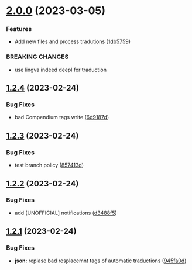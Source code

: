 # [2.0.0](https://github.com/allnnde/pf2e-esp-translation/compare/v1.2.4...v2.0.0) (2023-03-05)


### Features

* Add new files and process tradutions ([1db5759](https://github.com/allnnde/pf2e-esp-translation/commit/1db5759ddf842cf41def23c4f950fe8f2eb707d0))


### BREAKING CHANGES

* use lingva indeed deepl for traduction



## [1.2.4](https://github.com/allnnde/pf2e-esp-translation/compare/v1.2.3...v1.2.4) (2023-02-24)


### Bug Fixes

* bad Compendium tags write ([6d9187d](https://github.com/allnnde/pf2e-esp-translation/commit/6d9187dca106de2120b3409e75e6332d64f9386f))



## [1.2.3](https://github.com/allnnde/pf2e-esp-translation/compare/v1.2.2...v1.2.3) (2023-02-24)


### Bug Fixes

* test branch policy ([857413d](https://github.com/allnnde/pf2e-esp-translation/commit/857413d5cfdeff2732a5cf69870538a3924b687b))



## [1.2.2](https://github.com/allnnde/pf2e-esp-translation/compare/v1.2.1...v1.2.2) (2023-02-24)


### Bug Fixes

* add [UNOFFICIAL] notifications ([d3488f5](https://github.com/allnnde/pf2e-esp-translation/commit/d3488f5409f577d2427e7d67fb1d3016cf8153e3))



## [1.2.1](https://github.com/allnnde/pf2e-esp-translation/compare/v1.2.0...v1.2.1) (2023-02-24)


### Bug Fixes

* **json:** replase bad resplacemnt tags of automatic traductions ([945fa0d](https://github.com/allnnde/pf2e-esp-translation/commit/945fa0d84444c679ed9185ce85e1ef5fae3946c1))



